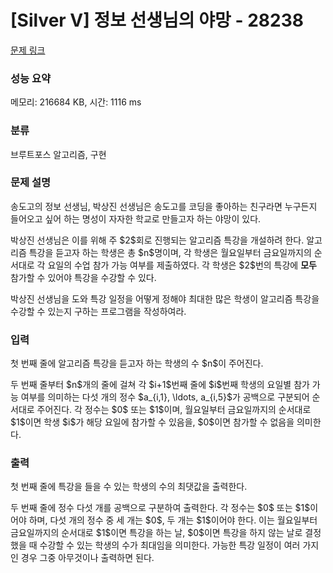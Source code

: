# [Silver V] 정보 선생님의 야망 - 28238 

[문제 링크](https://www.acmicpc.net/problem/28238) 

### 성능 요약

메모리: 216684 KB, 시간: 1116 ms

### 분류

브루트포스 알고리즘, 구현

### 문제 설명

<p>송도고의 정보 선생님, 박상진 선생님은 송도고를 코딩을 좋아하는 친구라면 누구든지 들어오고 싶어 하는 명성이 자자한 학교로 만들고자 하는 야망이 있다.</p>

<p>박상진 선생님은 이를 위해 주 $2$회로 진행되는 알고리즘 특강을 개설하려 한다. 알고리즘 특강을 듣고자 하는 학생은 총 $n$명이며, 각 학생은 월요일부터 금요일까지의 순서대로 각 요일의 수업 참가 가능 여부를 제출하였다. 각 학생은 $2$번의 특강에 <strong>모두</strong> 참가할 수 있어야 특강을 수강할 수 있다.</p>

<p>박상진 선생님을 도와 특강 일정을 어떻게 정해야 최대한 많은 학생이 알고리즘 특강을 수강할 수 있는지 구하는 프로그램을 작성하여라.</p>

### 입력 

 <p>첫 번째 줄에 알고리즘 특강을 듣고자 하는 학생의 수 $n$이 주어진다.</p>

<p>두 번째 줄부터 $n$개의 줄에 걸쳐 각 $i+1$번째 줄에 $i$번째 학생의 요일별 참가 가능 여부를 의미하는 다섯 개의 정수 $a_{i,1}, \ldots, a_{i,5}$가 공백으로 구분되어 순서대로 주어진다. 각 정수는 $0$ 또는 $1$이며, 월요일부터 금요일까지의 순서대로 $1$이면 학생 $i$가 해당 요일에 참가할 수 있음을, $0$이면 참가할 수 없음을 의미한다.</p>

### 출력 

 <p>첫 번째 줄에 특강을 들을 수 있는 학생의 수의 최댓값을 출력한다.</p>

<p>두 번째 줄에 정수 다섯 개를 공백으로 구분하여 출력한다. 각 정수는 $0$ 또는 $1$이어야 하며, 다섯 개의 정수 중 세 개는 $0$, 두 개는 $1$이어야 한다. 이는 월요일부터 금요일까지의 순서대로 $1$이면 특강을 하는 날, $0$이면 특강을 하지 않는 날로 결정했을 때 수강할 수 있는 학생의 수가 최대임을 의미한다. 가능한 특강 일정이 여러 가지인 경우 그중 아무것이나 출력하면 된다.</p>

